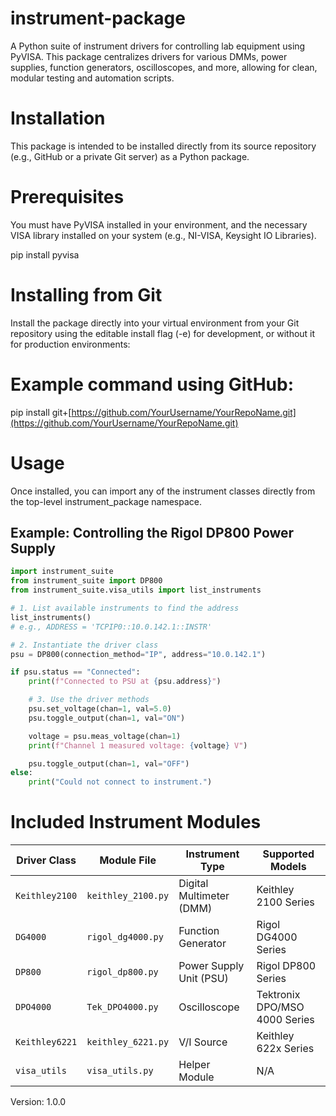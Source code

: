 # instrument-package

A Python suite of instrument drivers for controlling lab equipment using PyVISA. This package centralizes drivers for various DMMs, power supplies, function generators, oscilloscopes, and more, allowing for clean, modular testing and automation scripts.

# Installation

This package is intended to be installed directly from its source repository (e.g., GitHub or a private Git server) as a Python package.

# Prerequisites

You must have PyVISA installed in your environment, and the necessary VISA library installed on your system (e.g., NI-VISA, Keysight IO Libraries).

pip install pyvisa


# Installing from Git

Install the package directly into your virtual environment from your Git repository using the editable install flag (-e) for development, or without it for production environments:

# Example command using GitHub:
pip install git+[https://github.com/YourUsername/YourRepoName.git](https://github.com/YourUsername/YourRepoName.git)


# Usage

Once installed, you can import any of the instrument classes directly from the top-level instrument_package namespace.

## Example: Controlling the Rigol DP800 Power Supply
```py
import instrument_suite
from instrument_suite import DP800
from instrument_suite.visa_utils import list_instruments

# 1. List available instruments to find the address
list_instruments()
# e.g., ADDRESS = 'TCPIP0::10.0.142.1::INSTR'

# 2. Instantiate the driver class
psu = DP800(connection_method="IP", address="10.0.142.1")

if psu.status == "Connected":
    print(f"Connected to PSU at {psu.address}")

    # 3. Use the driver methods
    psu.set_voltage(chan=1, val=5.0)
    psu.toggle_output(chan=1, val="ON")

    voltage = psu.meas_voltage(chan=1)
    print(f"Channel 1 measured voltage: {voltage} V")

    psu.toggle_output(chan=1, val="OFF")
else:
    print("Could not connect to instrument.")
```

# Included Instrument Modules

| Driver Class | Module File | Instrument Type | Supported Models | 
| ----- | ----- | ----- | ----- | 
| `Keithley2100` | `keithley_2100.py` | Digital Multimeter (DMM) | Keithley 2100 Series | 
| `DG4000` | `rigol_dg4000.py` | Function Generator | Rigol DG4000 Series | 
| `DP800` | `rigol_dp800.py` | Power Supply Unit (PSU) | Rigol DP800 Series | 
| `DPO4000` | `Tek_DPO4000.py` | Oscilloscope | Tektronix DPO/MSO 4000 Series | 
| `Keithley6221` | `keithley_6221.py` | V/I Source | Keithley 622x Series 
| `visa_utils` | `visa_utils.py` | Helper Module | N/A |


Version: 1.0.0

